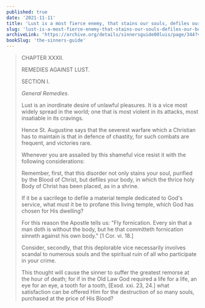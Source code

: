 ```yaml
---
published: true
date: '2021-11-11'
title: 'Lust is a most fierce enemy, that stains our souls, defiles our bodies, and ruins our neighbor'
slug: 'lust-is-a-most-fierce-enemy-that-stains-our-souls-defiles-our-bodies-and-ruins-our-neighbor'
archiveLink: 'https://archive.org/details/sinnersguide00luis/page/344?view=theater'
bookSlug: 'the-sinners-guide'
---
```


> CHAPTER XXXII.
>
> REMEDIES AGAINST LUST.
>
> SECTION I.
>
> *General Remedies.*
>
> Lust is an inordinate desire of unlawful pleasures. It is a vice most widely spread in the world; one that is most violent in its attacks, most insatiable in its cravings.
>
> Hence St. Augustine says that the severest warfare which a Christian has to maintain is that in defence of chastity, for such combats are frequent, and victories rare.
>
> Whenever you are assailed by this shameful vice resist it with the following considerations:
>
> Remember, first, that this disorder not only stains your soul, purified by the Blood of Christ, but defiles your body, in which the thrice holy Body of Christ has been placed, as in a shrine.
>
> If it be a sacrilege to defile a material temple dedicated to God's service, what must it be to profane this living temple, which God has chosen for His dwelling?
>
> For this reason the Apostle tells us: "Fly fornication. Every sin that a man doth is without the body, but he that committeth fornication sinneth against his own body." [1 Cor. vi. 18.]
>
> Consider, secondly, that this deplorable vice necessarily involves scandal to numerous souls and the spiritual ruin of all who participate in your crime.
>
> This thought will cause the sinner to suffer the greatest remorse at the hour of death; for if in the Old Law God required a life for a life, an eye for an eye, a tooth for a tooth, [Exod. xxi. 23, 24.] what satisfaction can be offered Him for the destruction of so many souls, purchased at the price of His Blood?
